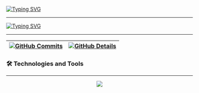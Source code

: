 [![Typing SVG](https://readme-typing-svg.demolab.com?font=&weight=800&size=32&pause=1000&color=9B7DFF&width=435&lines=Gaspari)](https://git.io/typing-svg)

---
[![Typing SVG](https://readme-typing-svg.demolab.com?font=Fira+Code&pause=1000&color=41D7CB&width=435&lines=I'm+Software+Engineering+student++passionate+about+coding+in+Java+%E2%98%95%2C+Python+%F0%9F%90%8D%2C+and+C%23+%E2%9A%A1;%F0%9F%94%90+I'm+also+diving+deep+into+Cybersecurity+%26+Ethical+Hacking+)](https://git.io/typing-svg)

---

  
 | [![GitHub Commits](http://github-profile-summary-cards.vercel.app/api/cards/productive-time?username=Caspiom&theme=aura&utcOffset=8)](https://github.com/vn7n24fzkq/github-profile-summary-cards) | [![GitHub Details](http://github-profile-summary-cards.vercel.app/api/cards/profile-details?username=Caspiom&theme=aura)](https://github.com/vn7n24fzkq/github-profile-summary-cards) |  
 | ----------- | ----------- |


### 🛠️ Technologies and Tools  
---

<div align="center">
<a href="https://skillicons.dev">
  <img src="https://skillicons.dev/icons?i=linux,kali,java,cs,py,dotnet,git,vscode,javascript,typescript,css,html,next,tailwind,nodejs,vue,docker,figma,github,postman,mysql,postgres,discord,idea&perline=12" />
</a>
<br />
</div>
 






 
  
  

  
